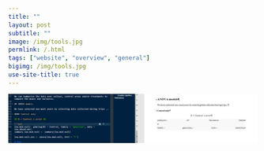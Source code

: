 ```yaml
---
title: ""
layout: post
subtitle: ""
image: /img/tools.jpg
permlink: /.html
tags: ["website", "overview", "general"]
bigimg: /img/tools.jpg
use-site-title: true
---
```


![1565176985620](../../img/word-table-issues.jpg)

